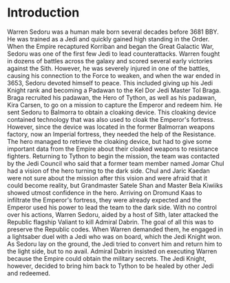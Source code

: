 # Introduction
Warren Sedoru was a human male born several decades before 3681 BBY.
He was trained as a Jedi and quickly gained high standing in the Order.
When the Empire recaptured Korriban and began the Great Galactic War, Sedoru was one of the first few Jedi to lead counterattacks.
Warren fought in dozens of battles across the galaxy and scored several early victories against the Sith.
However, he was severely injured in one of the battles, causing his connection to the Force to weaken, and when the war ended in 3653, Sedoru devoted himself to peace.
This included giving up his Jedi Knight rank and becoming a Padawan to the Kel Dor Jedi Master Tol Braga.
Braga recruited his padawan, the Hero of Tython, as well as his padawan, Kira Carsen, to go on a mission to capture the Emperor and redeem him.
He sent Sedoru to Balmorra to obtain a cloaking device.
This cloaking device contained technology that was also used to cloak the Emperor's fortress.
However, since the device was located in the former Balmorran weapons factory, now an Imperial fortress, they needed the help of the Resistance.
The hero managed to retrieve the cloaking device, but had to give some important data from the Empire about their cloaked weapons to resistance fighters.
Returning to Tython to begin the mission, the team was contacted by the Jedi Council who said that a former team member named Jomar Chul had a vision of the hero turning to the dark side.
Chul and Jaric Kaedan were not sure about the mission after this vision and were afraid that it could become reality, but Grandmaster Satele Shan and Master Bela Kiwiiks showed utmost confidence in the hero.
Arriving on Dromund Kaas to infiltrate the Emperor's fortress, they were already expected and the Emperor used his power to lead the team to the dark side.
With no control over his actions, Warren Sedoru, aided by a host of Sith, later attacked the Republic flagship Valiant to kill Admiral Dabrin.
The goal of all this was to preserve the Republic codes.
When Warren demanded them, he engaged in a lightsaber duel with a Jedi who was on board, which the Jedi Knight won.
As Sedoru lay on the ground, the Jedi tried to convert him and return him to the light side, but to no avail.
Admiral Dabrin insisted on executing Warren because the Empire could obtain the military secrets.
The Jedi Knight, however, decided to bring him back to Tython to be healed by other Jedi and redeemed.